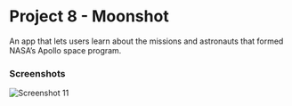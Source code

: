 # Project 8 - Moonshot
An app that lets users learn about the missions and astronauts that formed NASA’s Apollo space program.
### Screenshots
![Screenshot 11](./Screenshots/screenshot11.gif)